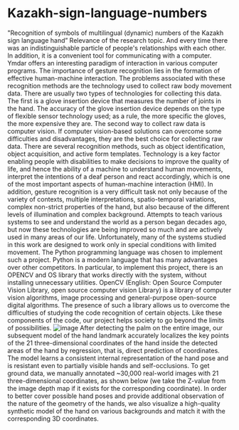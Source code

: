 # Kazakh-sign-language-numbers
 
"Recognition of symbols of multilingual (dynamic) numbers of the Kazakh sign language hand”
Relevance of the research topic. And every time there was an indistinguishable particle of people's relationships with each other. In addition, it is a convenient tool for communicating with a computer.
Ymdar offers an interesting paradigm of interaction in various computer programs. The importance of gesture recognition lies in the formation of effective human-machine interaction. The problems associated with these recognition methods are the technology used to collect raw body movement data. There are usually two types of technologies for collecting this data. The first is a glove insertion device that measures the number of joints in the hand. The accuracy of the glove insertion device depends on the type of flexible sensor technology used; as a rule, the more specific the gloves, the more expensive they are. The second way to collect raw data is computer vision. If computer vision-based solutions can overcome some difficulties and disadvantages, they are the best choice for collecting raw data. There are several recognition methods, such as object identification, object acquisition, and active form templates.
Technology is a key factor enabling people with disabilities to make decisions to improve the quality of life, and hence the ability of a machine to understand human movements, interpret the intentions of a deaf person and react accordingly, which is one of the most important aspects of human-machine interaction (HMI). In addition, gesture recognition is a very difficult task not only because of the variety of contexts, multiple interpretations, spatio-temporal variations, complex non-strict properties of the hand, but also because of the different levels of illumination and complex background. Attempts to teach various systems to see and understand the world as a person began decades ago, but now these technologies are being improved so much and are actively used in many areas of our life. Unfortunately, many of the systems studied in this work are designed to work only in special conditions with limited movement.
The Python programming language was chosen to implement such a project. Python is a modern language that has many advantages over other competitors. In particular, to implement this project, there is an OPENCV and OS library that works directly with the system, without installing unnecessary utilities. 
OpenCV (English: Open Source Computer Vision Library, open source computer vision Library) is a library of computer vision algorithms, image processing and general-purpose open-source digital algorithms. The presence of such a library allows us to overcome the difficulties of studying the code recognition of certain objects. Like these components of the code, our project helps society to go beyond the limits of possibilities.
![image](https://user-images.githubusercontent.com/47709506/164444862-b5342ceb-3597-416d-9ded-d241e7355316.png)
After detecting the palm on the entire image, our subsequent model of the hand landmark accurately localizes the key points of the 21 three-dimensional coordinates of the hand inside the detected areas of the hand by regression, that is, direct prediction of coordinates. The model learns a consistent internal representation of the hand pose and is resistant even to partially visible hands and self-occlusions.
To get ground data, we manually annotated ~30,000 real-world images with 21 three-dimensional coordinates, as shown below (we take the Z-value from the image depth map if it exists for the corresponding coordinate). In order to better cover possible hand poses and provide additional observation of the nature of the geometry of the hands, we also visualize a high-quality synthetic model of the hand on various backgrounds and match it with the corresponding 3D coordinates.
